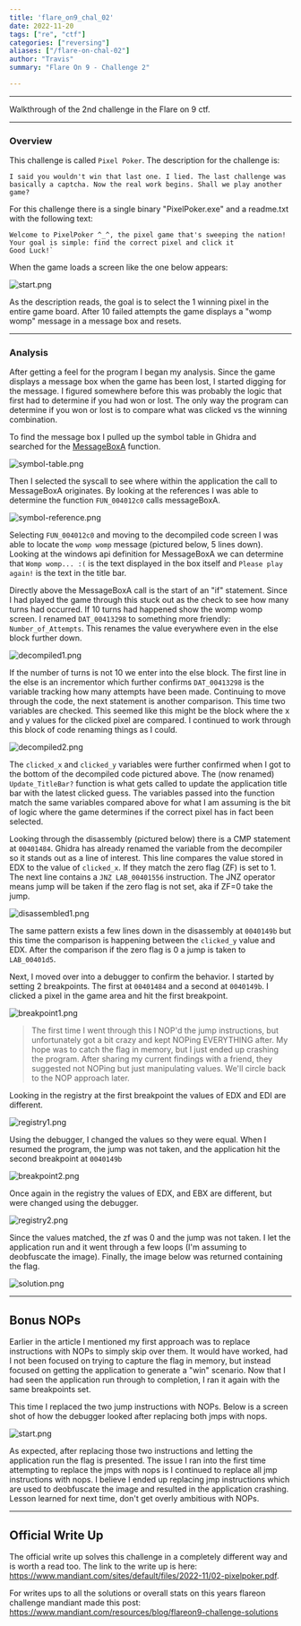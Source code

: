 ```yaml
---
title: 'flare_on9_chal_02'
date: 2022-11-20
tags: ["re", "ctf"]
categories: ["reversing"]
aliases: ["/flare-on-chal-02"]
author: "Travis"
summary: "Flare On 9 - Challenge 2"

---
```


---

Walkthrough of the 2nd challenge in the Flare on 9 ctf.

---

### Overview
This challenge is called `Pixel Poker`. The description for the challenge is: 

```
I said you wouldn't win that last one. I lied. The last challenge was basically a captcha. Now the real work begins. Shall we play another game?
```

For this challenge there is a single binary "PixelPoker.exe" and a readme.txt with the following text: 

```
Welcome to PixelPoker ^_^, the pixel game that's sweeping the nation! 
Your goal is simple: find the correct pixel and click it
Good Luck!`
```

When the game loads a screen like the one below appears:

![start.png](images/start.png "start")

As the description reads, the goal is to select the 1 winning pixel in the entire game board. After 10 failed attempts the game displays a "womp womp" message in a message box and resets.

---
### Analysis

After getting a feel for the program I began my analysis. Since the game displays a message box when the game has been lost, I started digging for the message. I figured somewhere before this was probably the logic that first had to determine if you had won or lost. The only way the program can determine if you won or lost is to compare what was clicked vs the winning combination. 

To find the message box I pulled up the symbol table in Ghidra and searched for the [MessageBoxA](https://learn.microsoft.com/en-us/windows/win32/api/winuser/nf-winuser-messageboxa) function.

![symbol-table.png](images/symbol-table.png "symbol-table")

Then I selected the syscall to see where within the application the call to MessageBoxA originates. By looking at the references I was able to determine the function `FUN_004012c0` calls messageBoxA. 

![symbol-reference.png](images/symbol-reference.png "symbol-reference")

Selecting `FUN_004012c0` and moving to the decompiled code screen I was able to locate the `womp womp` message (pictured below, 5 lines down). Looking at the windows api definition for MessageBoxA we can determine that `Womp womp... :(` is the text displayed in the box itself and `Please play again!` is the text in the title bar.

Directly above the MessageBoxA call is the start of an "if" statement. Since I had played the game through this stuck out as the check to see how many turns had occurred. If 10 turns had happened show the womp womp screen. I renamed `DAT_00413298` to something more friendly: `Number_of_Attempts`. This renames the value everywhere even in the else block further down.

![decompiled1.png](images/decompiled1.png "decompiled1")

If the number of turns is not 10 we enter into the else block. The first line in the else is an incrementor which further confirms `DAT_00413298` is the variable tracking how many attempts have been made. Continuing to move through the code, the next statement is another comparison. This time two variables are checked. This seemed like this might be the block where the x and y values for the clicked pixel are compared. I continued to work through this block of code renaming things as I could.

![decompiled2.png](images/decompiled2.png "decompiled2")

The `clicked_x` and `clicked_y` variables were further confirmed when I got to the bottom of the decompiled code pictured above. The (now renamed) `Update_TitleBar?` function is what gets called to update the application title bar with the latest clicked guess. The variables passed into the function match the same variables compared above for what I am assuming is the bit of logic where the game determines if the correct pixel has in fact been selected.

Looking through the disassembly (pictured below) there is a CMP statement at `00401484`. Ghidra has already renamed the variable from the decompiler so it stands out as a line of interest. This line compares the value stored in EDX to the value of `clicked_x`. If they match the zero flag (ZF) is set to 1. The next line contains a `JNZ LAB_00401556` instruction. The JNZ operator means jump will be taken if the zero flag is not set, aka if ZF=0 take the jump. 

![disassembled1.png](images/disassembled1.png "disassembled1")

The same pattern exists a few lines down in the disassembly at `0040149b` but this time the comparison is happening between the `clicked_y` value and EDX. After the comparison if the zero flag is 0 a jump is taken to `LAB_00401d5`. 

Next, I moved over into a debugger to confirm the behavior. I started by setting 2 breakpoints. The first at `00401484` and a second at `0040149b`. I clicked a pixel in the game area and hit the first breakpoint. 

![breakpoint1.png](images/breakpoint1.png "breakpoint1")

> The first time I went through this I NOP'd the jump instructions, but unfortunately got a bit crazy and kept NOPing EVERYTHING after. My hope was to catch the flag in memory, but I just ended up crashing the program. After sharing my current findings with a friend, they suggested not NOPing but just manipulating values. We'll circle back to the NOP approach later. 

Looking in the registry at the first breakpoint the values of EDX and EDI are different.

![registry1.png](images/registry1.png "registry1")

Using the debugger, I changed the values so they were equal. When I resumed the program, the jump was not taken, and the application hit the second breakpoint at `0040149b`

![breakpoint2.png](images/breakpoint2.png "breakpoint2")

Once again in the registry the values of EDX, and EBX are different, but were changed using the debugger.

![registry2.png](images/registry2.png "registry2")

Since the values matched, the zf was 0 and the jump was not taken. I let the application run and it went through a few loops (I'm assuming to deobfuscate the image). Finally, the image below was returned containing the flag.

![solution.png](images/solution.png "solution")

---

## Bonus NOPs

Earlier in the article I mentioned my first approach was to replace instructions with NOPs to simply skip over them. It would have worked, had I not been focused on trying to capture the flag in memory, but instead focused on getting the application to generate a "win" scenario. Now that I had seen the application run through to completion, I ran it again with the same breakpoints set.

This time I replaced the two jump instructions with NOPs. Below is a screen shot of how the debugger looked after replacing both jmps with nops.

![start.png](images/nop.png "start")

As expected, after replacing those two instructions and letting the application run the flag is presented. The issue I ran into the first time attempting to replace the jmps with nops is I continued to replace all jmp instructions with nops. I believe I ended up replacing jmp instructions which are used to deobfuscate the image and resulted in the application crashing. Lesson learned for next time, don't get overly ambitious with NOPs.

---

## Official Write Up

The official write up solves this challenge in a completely different way and is worth a read too. The link to the write up is here: https://www.mandiant.com/sites/default/files/2022-11/02-pixelpoker.pdf.

For writes ups to all the solutions or overall stats on this years flareon challenge mandiant made this post: https://www.mandiant.com/resources/blog/flareon9-challenge-solutions